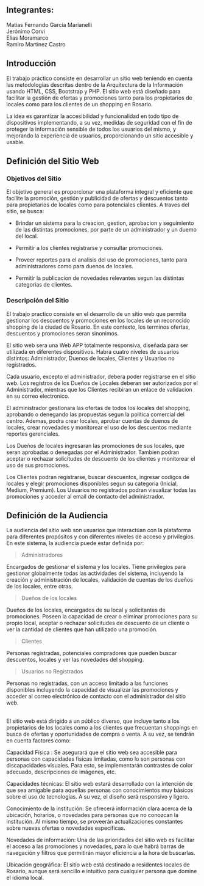 ## Integrantes:

Matias Fernando Garcia Marianelli <br>
Jerónimo Corvi <br>
Elias Moramarco <br>
Ramiro Martinez Castro <br>

## Introducción

El trabajo práctico consiste en desarrollar un sitio web teniendo en cuenta las metodologías descritas dentro de la Arquitectura de la Información usando HTML, CSS, Bootstrap y PHP. El sitio web está diseñado para facilitar la gestión de ofertas y promociones tanto para los propietarios de locales como para los clientes de un shopping en Rosario.

La idea es garantizar la accesibilidad y funcionalidad en todo tipo de dispositivos implementando, a su vez, medidas de seguridad con el fin de proteger la información sensible de todos los usuarios del mismo, y mejorando la experiencia de usuarios, proporcionando un sitio accesible y usable.

## Definición del Sitio Web
### Objetivos del Sitio 
El objetivo general es proporcionar una plataforma integral y eficiente que facilite la promoción, gestión y publicidad de ofertas y descuentos tanto para propietarios de locales como para potenciales clientes.
A traves del sitio, se busca:

- Brindar un sistema para la creacion, gestion, aprobacion y seguimiento de las distintas promociones, por parte de un administrador y un duemo del local.

-  Permitir a los clientes registrarse y consultar promociones.

- Proveer reportes para el analisis del uso de promociones, tanto para administradores como para duenos de locales.

- Permitir la publicacion de novedades relevantes segun las distintas categorias de clientes.


### Descripción del Sitio
El trabajo practico consiste en el desarrollo de un sitio web que permita gestionar los descuentos y promociones en los locales de un reconocido shopping de la ciudad de Rosario. En este contexto, los terminos ofertas, descuentos y promociones seran sinonimos.

El sitio web sera una Web APP totalmente responsiva, diseñada para ser utilizada en diferentes dispositivos. Habra cuatro niveles de usuarios distintos: Administrador, Duenos de locales, Clientes y Usuarios no registrados.

Cada usuario, excepto el administrador, debera poder registrarse en el sitio web. Los registros de los Dueños de Locales deberan ser autorizados por el Administrador, mientras que los Clientes recibiran un enlace de validacion en su correo electronico.

El administrador gestionara las ofertas de todos los locales del shopping, aprobando o denegando las propuestas segun la politica comercial del centro. Ademas, podra crear locales, aprobar cuentas de duenos de locales, crear novedades y monitorear el uso de los descuentos mediante reportes gerenciales.

Los Dueños de locales ingresaran las promociones de sus locales, que seran aprobadas o denegadas por el Administrador. Tambien podran aceptar o rechazar solicitudes de descuento de los clientes y monitorear el uso de sus promociones.

Los Clientes podran registrarse, buscar descuentos, ingresar codigos de locales y elegir promociones disponibles segun su categoria (Inicial, Medium, Premium). Los Usuarios no registrados podran visualizar todas las promociones y acceder al email de contacto del administrador.

## Definición de la Audiencia

La audiencia del sitio web son usuarios que interactúan con la plataforma para diferentes propósitos y con diferentes niveles de acceso y privilegios. En este sistema, la audiencia puede estar definida por:



> Administradores

Encargados de gestionar el sistema y los locales. Tiene privilegios para gestionar globalmente todas las actividades del sistema, incluyendo la creación y administración de locales, validación de cuentas de los dueños de los locales, entre otras.



> Dueños de los locales

Dueños de los locales, encargados de su local y solicitantes de promociones. Poseen la capacidad de crear o eliminar promociones para su propio local, aceptar o rechazar solicitudes de descuento de un cliente o ver la cantidad de clientes que han utilizado una promoción.


> Clientes

Personas registradas, potenciales compradores que pueden buscar descuentos, locales y ver las novedades del shopping.



> Usuarios no Registrados

Personas no registradas, con un acceso limitado a las funciones disponibles incluyendo la capacidad de visualizar las promociones y acceder al correo electrónico de contacto con el administrador del sitio web.
<br>
<br>

El sitio web está dirigido a un público diverso, que incluye tanto a los propietarios de los locales como a los clientes que frecuentan shoppings en busca de ofertas y oportunidades de compra o venta. A su vez, se tendrán en cuenta factores como: <br>

 Capacidad Física : Se asegurará que el sitio web sea accesible para personas con capacidades físicas limitadas, como lo son personas con discapacidades visuales. Para esto, se implementarán contrastes de color adecuado, descripciones de imágenes, etc. <br>

Capacidades técnicas: El sitio web estará desarrollado con la intención de que sea amigable para aquellas personas con conocimientos muy básicos sobre el uso de tecnologías. A su vez, el diseño será responsivo y ligero.<br>

Conocimiento de la institución: Se ofrecerá información clara acerca de la ubicación, horarios, o novedades para personas que no conozcan la institución. Al mismo tiempo, se proveerán actualizaciones constantes sobre nuevas ofertas o novedades específicas.<br>

Novedades de información: Una de las prioridades del sitio web es facilitar el acceso a las promociones y novedades, para lo que habrá barras de navegación y filtros que permitirán mayor eficiencia a la hora de buscarlas.<br>

Ubicación geográfica: El sitio web está destinado a residentes locales de Rosario, aunque será sencillo e intuitivo para cualquier persona que domine el idioma local.

